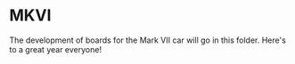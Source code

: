 # MKVI

The development of boards for the Mark VII car will go in this folder.
Here's to a great year everyone!
